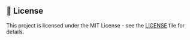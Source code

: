 ## 📖 License

This project is licensed under the MIT License - see the [LICENSE](https://github.com/belomaxorka/belomaxorka.github.io/blob/main/LICENSE) file for details.